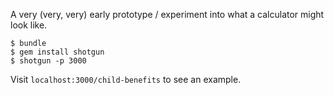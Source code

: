 A very (very, very) early prototype / experiment into what a calculator might look like.

```
$ bundle
$ gem install shotgun
$ shotgun -p 3000
```

Visit `localhost:3000/child-benefits` to see an example.
